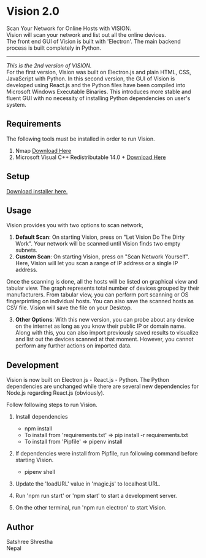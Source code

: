 # Vision 2.0
Scan Your Network for Online Hosts with VISION. <br> Vision will scan your network and list out all the online devices.  
The front end GUI of Vision is built with 'Electron'. The main backend process is built completely in Python. 
<hr>
<i>This is the 2nd version of VISION.</i>  <br>
For the first version, Vision was built on Electron.js and plain HTML, CSS, JavaScript with Python. In this second version, the GUI of Vision is developed using React.js and the Python files have been compiled into Microsoft Windows Executable Binaries. This introduces more stable and fluent GUI with no necessity of installing Python dependencies on user's system.  

## Requirements
The following tools must be installed in order to run Vision.  
1. Nmap <a href="https://nmap.org/dist/nmap-7.80-setup.exe" download> Download Here </a> 
2. Microsoft Visual C++ Redistributable 14.0 +  <a href="https://www.microsoft.com/en-us/download/details.aspx?id=48145" target="_blank"> Download Here </a>

## Setup
<a href="https://drive.google.com/file/d/1kPUdkb31I2jSgwvsYGaZWalAe8mqHv9j/view?usp=sharing" target="_blank">Download installer here.</a>  

## Usage
Vision provides you with two options to scan network,
  
1. <b>Default Scan</b>: On starting Vision, press on "Let Vision Do The Dirty Work". Your network will be scanned until Vision finds two empty subnets.  
2. <b>Custom Scan</b>: On starting Vision, press on "Scan Network Yourself". Here, Vision will let you scan a range of IP address or a single IP address.  
  
Once the scanning is done, all the hosts will be listed on graphical view and tabular view. The graph represents total number of devices grouped by their manufacturers. From tabular view, you can perform port scanning or OS fingerprinting on individual hosts. You can also save the scanned hosts as CSV file. Vision will save the file on your Desktop.  
  
3. <b>Other Options</b>: With this new version, you can probe about any device on the internet as long as you know their public IP or domain name. Along with this, you can also import previously saved results to visualize and list out the devices scanned at that moment. However, you cannot perform any further actions on imported data.  

## Development
Vision is now built on Electron.js - React.js - Python. The Python dependencies are unchanged while there are several new dependencies for Node.js regarding React.js (obviously).  
  
Follow following steps to run Vision.  
1. Install dependencies  
    - npm install  
    - To install from 'requirements.txt' => pip install -r requirements.txt  
    - To install from 'Pipfile' => pipenv install  
  
2. If dependencies were install from Pipfile, run following command before starting Vision.  
    - pipenv shell  

3. Update the 'loadURL' value in 'magic.js' to localhost URL.  

4. Run 'npm run start' or 'npm start' to start a development server.  

5. On the other terminal, run 'npm run electron' to start Vision.

## Author
Satshree Shrestha  
Nepal
